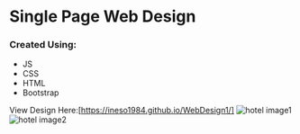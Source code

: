 # Single Page Web Design

### Created Using:
- JS
- CSS
- HTML
- Bootstrap


View Design Here:[https://ineso1984.github.io/WebDesign1/]
![hotel image1](https://cdn.myportfolio.com/09ab80af-6638-485d-9a0e-fc8b193a105a/9a49c0a8-9fdd-470c-b453-54669fe88472_rw_1920.jpg?h=017efcfd82d9684d47ea734ae50afc06)
![hotel image2](https://cdn.myportfolio.com/09ab80af-6638-485d-9a0e-fc8b193a105a/36b9778a-cf15-4a42-9c7b-7584213fc36b_rw_1920.jpg?h=5a462d6ad3ebbf471b44e5e39d2294fd)
